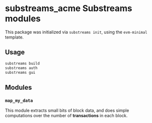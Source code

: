 # substreams_acme Substreams modules

This package was initialized via `substreams init`, using the `evm-minimal` template.

## Usage

```bash
substreams build
substreams auth
substreams gui
```

## Modules

### `map_my_data`

This module extracts small bits of block data, and does simple computations over the 
number of **transactions** in each block.
